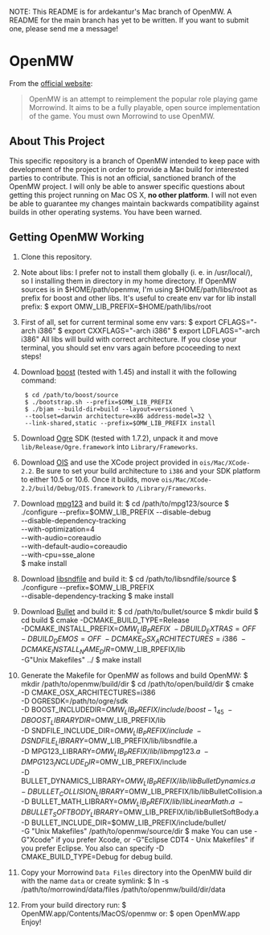 NOTE: This README is for ardekantur's Mac branch of OpenMW. A README
for the main branch has yet to be written. If you want to submit one,
please send me a message!

OpenMW
======

From the [official website][]:

> OpenMW is an attempt to reimplement the popular role playing game
  Morrowind. It aims to be a fully playable, open source
  implementation of the game. You must own Morrowind to use OpenMW.


About This Project
------------------

This specific repository is a branch of OpenMW intended to keep pace
with development of the project in order to provide a Mac build for
interested parties to contribute. This is not an official, sanctioned
branch of the OpenMW project. I will only be able to answer specific
questions about getting this project running on Mac OS X, **no other
platform**. I will not even be able to guarantee my changes maintain
backwards compatibility against builds in other operating systems. You
have been warned.


Getting OpenMW Working
----------------------

1. Clone this repository.
2. Note about libs: I prefer not to install them globally (i. e. in /usr/local/), so I installing them in directory in my home directory. If OpenMW sources is in $HOME/path/openmw, I'm using $HOME/path/libs/root as prefix for boost and other libs.
  It's useful to create env var for lib install prefix:
        $ export OMW_LIB_PREFIX=$HOME/path/libs/root

3. First of all, set for current terminal some env vars:
        $ export CFLAGS="-arch i386"
        $ export CXXFLAGS="-arch i386"
        $ export LDFLAGS="-arch i386"
  All libs will build with correct architecture.
  If you close your terminal, you should set env vars again before pcoceeding to next steps!

4. Download [boost][] (tested with 1.45) and install it with the following command:

        $ cd /path/to/boost/source
        $ ./bootstrap.sh --prefix=$OMW_LIB_PREFIX
        $ ./bjam --build-dir=build --layout=versioned \
        --toolset=darwin architecture=x86 address-model=32 \
        --link-shared,static --prefix=$OMW_LIB_PREFIX install


5. Download [Ogre][] SDK (tested with 1.7.2), unpack it and move
`lib/Release/Ogre.framework` into `Library/Frameworks`.

6. Download [OIS][] and use the XCode project provided in
   `ois/Mac/XCode-2.2`. Be sure to set your build architecture to
   `i386` and your SDK platform to either 10.5 or 10.6. Once it
   builds, move `ois/Mac/XCode-2.2/build/Debug/OIS.framework` to
   `/Library/Frameworks`.

7. Download [mpg123][] and build it:
        $ cd /path/to/mpg123/source
        $ ./configure --prefix=$OMW_LIB_PREFIX --disable-debug \
        --disable-dependency-tracking \
        --with-optimization=4 \
        --with-audio=coreaudio \
        --with-default-audio=coreaudio \
        --with-cpu=sse_alone \
        $ make install

8. Download [libsndfile][] and build it:
        $ cd /path/to/libsndfile/source
        $ ./configure --prefix=$OMW_LIB_PREFIX \
        --disable-dependency-tracking
        $ make install

9. Download [Bullet][] and build it:
        $ cd /path/to/bullet/source
        $ mkdir build
        $ cd build
        $ cmake -DCMAKE_BUILD_TYPE=Release \
        -DCMAKE_INSTALL_PREFIX=$OMW_LIB_PREFIX \
        -DBUILD_EXTRAS=OFF \
        -DBUILD_DEMOS=OFF \
        -DCMAKE_OSX_ARCHITECTURES=i386 \
        -DCMAKE_INSTALL_NAME_DIR=$OMW_LIB_RPEFIX/lib \
        -G"Unix Makefiles" ../
        $ make install

10. Generate the Makefile for OpenMW as follows and build OpenMW:
        $ mkdir /path/to/openmw/build/dir
        $ cd /path/to/open/build/dir
        $ cmake \
        -D CMAKE_OSX_ARCHITECTURES=i386 \
        -D OGRESDK=/path/to/ogre/sdk \
        -D BOOST_INCLUDEDIR=$OMW_LIB_PREFIX/include/boost-1_45 \
        -D BOOST_LIBRARYDIR=$OMW_LIB_PREFIX/lib \
        -D SNDFILE_INCLUDE_DIR=$OMW_LIB_PREFIX/include \
        -D SNDFILE_LIBRARY=$OMW_LIB_PREFIX/lib/libsndfile.a \
        -D MPG123_LIBRARY=$OMW_LIB_PREFIX/lib/libmpg123.a \
        -D MPG123_INCLUDE_DIR=$OMW_LIB_PREFIX/include \
        -D BULLET_DYNAMICS_LIBRARY=$OMW_LIB_PREFIX/lib/libBulletDynamics.a \
        -D BULLET_COLLISION_LIBRARY=$OMW_LIB_PREFIX/lib/libBulletCollision.a \
        -D BULLET_MATH_LIBRARY=$OMW_LIB_PREFIX/lib/libLinearMath.a \
        -D BULLET_SOFTBODY_LIBRARY=$OMW_LIB_PREFIX/lib/libBulletSoftBody.a \
        -D BULLET_INCLUDE_DIR=$OMW_LIB_PREFIX/include/bullet/ \
        -G "Unix Makefiles" /path/to/openmw/source/dir
        $ make
    You can use -G"Xcode" if you prefer Xcode, or -G"Eclipse CDT4 - Unix Makefiles"
    if you prefer Eclipse. You also can specify -D CMAKE_BUILD_TYPE=Debug for debug
    build.

11. Copy your Morrowind `Data Files` directory into the OpenMW build dir
   with the name `data` or create symlink:
        $ ln -s /path/to/morrowind/data/files /path/to/openmw/build/dir/data

12. From your build directory run:
        $ OpenMW.app/Contents/MacOS/openmw
    or:
        $ open OpenMW.app    
  Enjoy!

   

[boost]: http://www.boost.org
[Ogre]: http://www.ogre3d.org
[Bullet]: http://bulletphysics.org
[OIS]: http://wgois.sf.net
[mpg123]: http://www.mpg123.de
[libsndfile]: http://www.mega-nerd.com/libsndfile
[official website]: http://openmw.com
[Will Thimbleby's Ogre Framework]: http://www.thimbleby.net/ogre/
